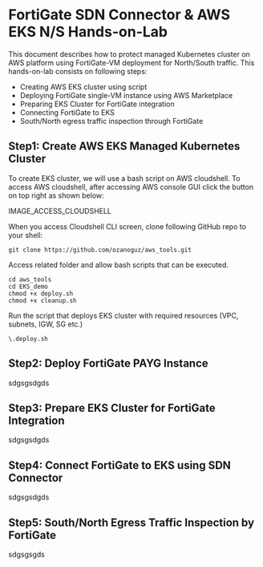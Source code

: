 # FortiGate SDN Connector & AWS EKS N/S Hands-on-Lab
This document describes how to protect managed Kubernetes cluster on AWS platform using FortiGate-VM deployment for North/South traffic. This hands-on-lab consists on following steps:

-	Creating AWS EKS cluster using script
-	Deploying FortiGate single-VM instance using AWS Marketplace
-	Preparing EKS Cluster for FortiGate integration
-	Connecting FortiGate to EKS
-	South/North egress traffic inspection through FortiGate

## Step1: Create AWS EKS Managed Kubernetes Cluster

To create EKS cluster, we will use a bash script on AWS cloudshell. To access AWS cloudshell, after accessing AWS console GUI click the button on top right as shown below:

IMAGE_ACCESS_CLOUDSHELL

When you access Cloudshell CLI screen, clone following GitHub repo to your shell:

```
git clone https://github.com/ozanoguz/aws_tools.git
```

Access related folder and allow bash scripts that can be executed.

```
cd aws_tools
cd EKS_demo
chmod +x deploy.sh
chmod +x cleanup.sh
```
Run the script that deploys EKS cluster with required resources (VPC, subnets, IGW, SG etc.)

```
\.deploy.sh
```




## Step2: Deploy FortiGate PAYG Instance

sdgsgsdgds

## Step3: Prepare EKS Cluster for FortiGate Integration

sdgsgsdgds

## Step4: Connect FortiGate to EKS using SDN Connector

sdgsgsdgds

## Step5: South/North Egress Traffic Inspection by FortiGate

sdgsgsgds

